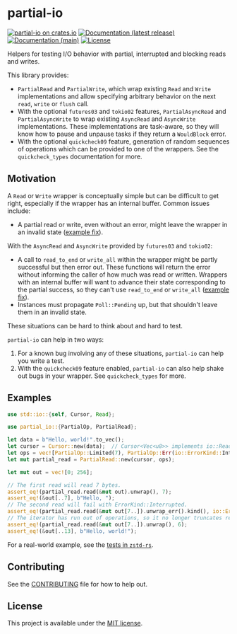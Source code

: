 # partial-io

[![partial-io on crates.io](https://img.shields.io/crates/v/partial-io)](https://crates.io/crates/partial-io)
[![Documentation (latest release)](https://docs.rs/partial-io/badge.svg)](https://docs.rs/partial-io/)
[![Documentation (main)](https://img.shields.io/badge/docs-main-brightgreen)](https://facebookincubator.github.io/rust-partial-io/rustdoc/partial_io/)
[![License](https://img.shields.io/badge/license-MIT-green.svg)](LICENSE)

Helpers for testing I/O behavior with partial, interrupted and blocking reads and writes.

This library provides:

* `PartialRead` and `PartialWrite`, which wrap existing `Read` and
  `Write` implementations and allow specifying arbitrary behavior on the
  next `read`, `write` or `flush` call.
* With the optional `futures03` and `tokio02` features, `PartialAsyncRead` and
  `PartialAsyncWrite` to wrap existing `AsyncRead` and `AsyncWrite`
  implementations. These implementations are task-aware, so they will know
  how to pause and unpause tasks if they return a `WouldBlock` error.
* With the optional `quickcheck09` feature, generation of random sequences of
  operations which can be provided to one of the wrappers. See the
  `quickcheck_types` documentation for more.

## Motivation

A `Read` or `Write` wrapper is conceptually simple but can be difficult to
get right, especially if the wrapper has an internal buffer. Common
issues include:

* A partial read or write, even without an error, might leave the wrapper
  in an invalid state ([example fix][1]).

With the `AsyncRead` and `AsyncWrite` provided by `futures03` and `tokio02`:

* A call to `read_to_end` or `write_all` within the wrapper might be partly
  successful but then error out. These functions will return the error
  without informing the caller of how much was read or written. Wrappers
  with an internal buffer will want to advance their state corresponding
  to the partial success, so they can't use `read_to_end` or `write_all`
  ([example fix][2]).
* Instances must propagate `Poll::Pending` up, but that shouldn't leave
  them in an invalid state.

These situations can be hard to think about and hard to test.

`partial-io` can help in two ways:

1. For a known bug involving any of these situations, `partial-io` can help
   you write a test.
2. With the `quickcheck09` feature enabled, `partial-io` can also help shake
   out bugs in your wrapper. See `quickcheck_types` for more.

## Examples

```rust
use std::io::{self, Cursor, Read};

use partial_io::{PartialOp, PartialRead};

let data = b"Hello, world!".to_vec();
let cursor = Cursor::new(data);  // Cursor<Vec<u8>> implements io::Read
let ops = vec![PartialOp::Limited(7), PartialOp::Err(io::ErrorKind::Interrupted)];
let mut partial_read = PartialRead::new(cursor, ops);

let mut out = vec![0; 256];

// The first read will read 7 bytes.
assert_eq!(partial_read.read(&mut out).unwrap(), 7);
assert_eq!(&out[..7], b"Hello, ");
// The second read will fail with ErrorKind::Interrupted.
assert_eq!(partial_read.read(&mut out[7..]).unwrap_err().kind(), io::ErrorKind::Interrupted);
// The iterator has run out of operations, so it no longer truncates reads.
assert_eq!(partial_read.read(&mut out[7..]).unwrap(), 6);
assert_eq!(&out[..13], b"Hello, world!");
```

For a real-world example, see the [tests in `zstd-rs`].

[1]: https://github.com/gyscos/zstd-rs/commit/3123e418595f6badd5b06db2a14c4ff4555e7705
[2]: https://github.com/gyscos/zstd-rs/commit/02dc9d9a3419618fc729542b45c96c32b0f178bb
[tests in `zstd-rs`]: https://github.com/gyscos/zstd-rs/blob/master/src/stream/mod.rs

## Contributing

See the [CONTRIBUTING](CONTRIBUTING.md) file for how to help out.

## License

This project is available under the [MIT license](LICENSE).

<!--
README.md is generated from README.tpl by cargo readme. To regenerate:

cargo install cargo-readme
cargo readme > README.md
-->
